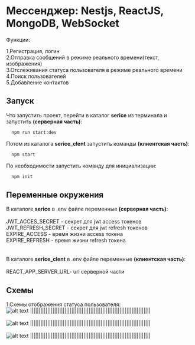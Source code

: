 
# Мессенджер: Nestjs, ReactJS, MongoDB, WebSocket

Функции:

1.Регистрация, логин <br />
2.Отправка сообщений в режиме реального времени(текст, изображения) <br /> 
3.Отслеживания статуса пользователя в режиме реального времени <br /> 
4.Поиск пользователей <br /> 
5.Добавление контактов <br />


## Запуск

Что запустить проект, перейти в каталог **serice** из терминала и запустить **(серверная часть)**:

```bash
  npm run start:dev
```
Потом из каталога **serice_clent** запустить команды **(клиентская часть)**:

```bash
  npm start
```
По необходимости запустить команду для инициализации:
```bash
  npm init
```


## Переменные окружения

В каталоге **serice** в .env файле переменные **(серверная часть)**: <br />
<br />
JWT_ACCES_SECRET - секрет для jwt access токенов <br />
JWT_REFRESH_SECRET - секрет для jwt refresh токенов <br />
EXPIRE_ACCESS - время жизни access токена <br />
EXPIRE_REFRESH - время жизни refresh токена <br />
<br />
<br />
В каталоге **serice_clent** в .env файле переменные **(клиентская часть)**: <br />
<br />
REACT_APP_SERVER_URL- url серверной части

## Схемы
1.Схемы отображения статуса пользователя:
<br />
![alt text](https://thumb.cloud.mail.ru/weblink/thumb/xw1/NnQW/QS3F98wen)
||||||||||||||||||||||||||||||||||||||||||||||||||||||||||||||||||||||
<br />
<br />
![alt text](https://thumb.cloud.mail.ru/weblink/thumb/xw1/XtAW/iWHSbawin)
||||||||||||||||||||||||||||||||||||||||||||||||||||||||||||||||||||||
<br />
<br />
![alt text](https://thumb.cloud.mail.ru/weblink/thumb/xw1/iMsF/NUMAuAdva)
||||||||||||||||||||||||||||||||||||||||||||||||||||||||||||||||||||||
<br /><br />
